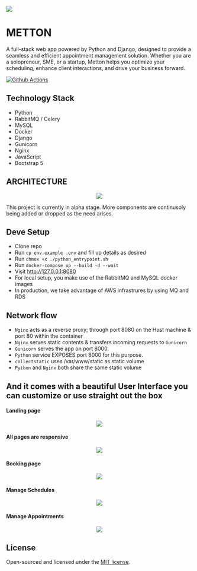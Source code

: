 <p align="left"><img src="core/static/images/logo.png"></p>

# METTON

A full-stack web app powered by Python and Django, designed to provide a seamless and efficient appointment management solution. Whether you are a solopreneur, SME, or a startup, Metton helps you optimize your scheduling, enhance client interactions, and drive your business forward.

[![Github Actions](https://github.com/Monamoxie/metton-python-utility-scheduler/actions/workflows/metton.yml/badge.svg)](https://github.com/Monamoxie/metton-python-utility-scheduler/actions/workflows/metton.yml)

</p>

## Technology Stack

- Python
- RabbitMQ / Celery
- MySQL
- Docker
- Django
- Gunicorn
- Nginx
- JavaScript
- Bootstrap 5

## ARCHITECTURE
<p align="center"><img src="core/static/images/snapshots/metton-arch2.svg"></p>

This project is currently in alpha stage. More components are continusoly being added or dropped as the need arises.

## Deve Setup

- Clone repo
- Run `cp env.example .env` and fill up details as desired
- Run `chmox +x ./python_entrypoint.sh`
- Run `docker-compose up --build -d --wait`
- Visit http://127.0.0.1:8080
- For local setup, you make use of the RabbitMQ and MySQL docker images
- In production, we take advantage of AWS infrastrures by using MQ and RDS

## Network flow

- `Nginx` acts as a reverse proxy; through port 8080 on the Host machine & port 80 within the container
- `Nginx` serves static contents & transfers incoming requests to `Gunicorn`
- `Gunicorn` serves the app on port 8000.
- `Python` service EXPOSES port 8000 for this purpose.
- `collectstatic` uses /var/www/static as static volume
- `Python` and `Nginx` both share the same static volume
  <br>


## And it comes with a beautiful User Interface you can customize or use straight out the box

#### Landing page

<p align="center"><img src="core/static/images/snapshots/home.png"></p>

#### All pages are responsive

<p align="center"><img src="core/static/images/snapshots/home-mobile-view.png"></p>

#### Booking page

<p align="center"><img src="core/static/images/snapshots/booking-page.png"></p>

#### Manage Schedules

<p align="center"><img src="core/static/images/snapshots/manage-schedules.png"></p>

#### Manage Appointments

<p align="center"><img src="core/static/images/snapshots/upcoming-appointments.png"></p>

## License

Open-sourced and licensed under the [MIT license](https://opensource.org/licenses/MIT).
